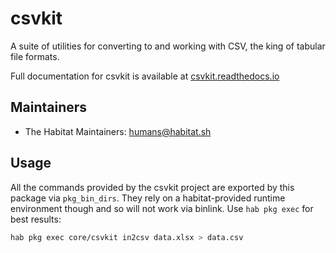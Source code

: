 # csvkit

A suite of utilities for converting to and working with CSV, the king of tabular file formats.

Full documentation for csvkit is available at [csvkit.readthedocs.io](https://csvkit.readthedocs.io)

## Maintainers

* The Habitat Maintainers: <humans@habitat.sh>

## Usage

All the commands provided by the csvkit project are exported by this package via `pkg_bin_dirs`. They rely on a habitat-provided runtime environment though and so will not work via binlink. Use `hab pkg exec` for best results:

```bash
hab pkg exec core/csvkit in2csv data.xlsx > data.csv
```
